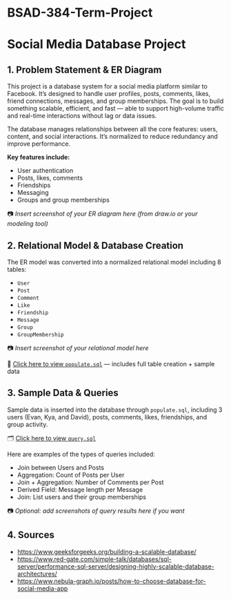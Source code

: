 # BSAD-384-Term-Project

# Social Media Database Project

## 1. Problem Statement & ER Diagram

This project is a database system for a social media platform similar to Facebook. It’s designed to handle user profiles, posts, comments, likes, friend connections, messages, and group memberships. The goal is to build something scalable, efficient, and fast — able to support high-volume traffic and real-time interactions without lag or data issues.

The database manages relationships between all the core features: users, content, and social interactions. It’s normalized to reduce redundancy and improve performance.

**Key features include:**
- User authentication
- Posts, likes, comments
- Friendships
- Messaging
- Groups and group memberships

📷 *Insert screenshot of your ER diagram here (from draw.io or your modeling tool)*

## 2. Relational Model & Database Creation

The ER model was converted into a normalized relational model including 8 tables:
- `User`
- `Post`
- `Comment`
- `Like`
- `Friendship`
- `Message`
- `Group`
- `GroupMembership`

📷 *Insert screenshot of your relational model here*

🧱 [Click here to view `populate.sql`](./populate.sql) — includes full table creation + sample data

## 3. Sample Data & Queries

Sample data is inserted into the database through `populate.sql`, including 3 users (Evan, Kya, and David), posts, comments, likes, friendships, and group activity.

🗂️ [Click here to view `query.sql`](./query.sql)

Here are examples of the types of queries included:
- Join between Users and Posts
- Aggregation: Count of Posts per User
- Join + Aggregation: Number of Comments per Post
- Derived Field: Message length per Message
- Join: List users and their group memberships

📷 *Optional: add screenshots of query results here if you want*

## 4. Sources
- https://www.geeksforgeeks.org/building-a-scalable-database/
- https://www.red-gate.com/simple-talk/databases/sql-server/performance-sql-server/designing-highly-scalable-database-architectures/
- https://www.nebula-graph.io/posts/how-to-choose-database-for-social-media-app
